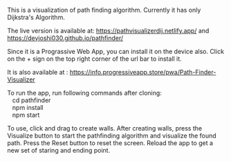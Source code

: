 This is a visualization of path finding algorithm. Currently it has only Dijkstra's Algorithm.

The live version is available at: https://pathvisualizerdij.netlify.app/ and https://devjoshi030.github.io/pathfinder/

Since it is a Prograssive Web App, you can install it on the device also. Click on the + sign on the top right corner of the url bar to install it.

It is also available at : https://info.progressiveapp.store/pwa/Path-Finder-Visualizer

To run the app, run following commands after cloning:<br>
  &nbsp;&nbsp;&nbsp;cd pathfinder<br>
  &nbsp;&nbsp;&nbsp;npm install<br>
  &nbsp;&nbsp;&nbsp;npm start<br>
  
To use, click and drag to create walls.
After creating walls, press the Visualize button to start the pathfinding algorithm and visualize the found path.
Press the Reset button to reset the screen.
Reload the app to get a new set of staring and ending point.
